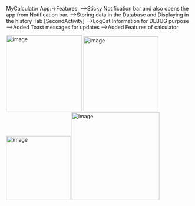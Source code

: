 MyCalculator App:->Features:
-->Sticky Notification bar and also opens the app from Notification bar.
-->Storing data in the Database and Displaying in the history Tab [SecondActivity]
-->LogCat Information for DEBUG purpose
-->Added Toast messages for updates
-->Added Features of calculator

<img width="206" alt="image" src="https://github.com/shivarani2702/MyCalculatorApp/assets/83292756/0ed6fb1e-d2f5-4ab0-8452-236bda126af8">
<img width="203" alt="image" src="https://github.com/shivarani2702/MyCalculatorApp/assets/83292756/d2aac64d-2782-4aa7-8ac8-ff0d36a2877b">
<img width="174" alt="image" src="https://github.com/shivarani2702/MyCalculatorApp/assets/83292756/9aba3a1c-d704-4e98-ae6d-2203a4366205">
<img width="238" alt="image" src="https://github.com/shivarani2702/MyCalculatorApp/assets/83292756/e06ff9c4-784c-4142-8261-0cff40baede7">

